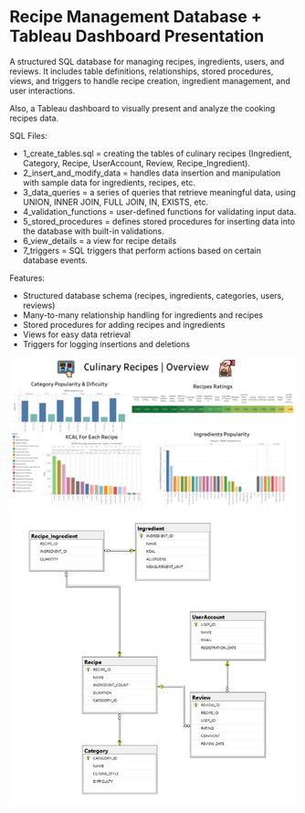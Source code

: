 # Recipe Management Database + Tableau Dashboard Presentation

  A structured SQL database for managing recipes, ingredients, users, and reviews. It includes table definitions, relationships, stored procedures, views, and triggers to handle recipe creation, ingredient management, and user interactions.
  
  Also, a Tableau dashboard to visually present and analyze the cooking recipes data.


SQL Files:
  - 1_create_tables.sql = creating the tables of culinary recipes (Ingredient, Category, Recipe, UserAccount, Review, Recipe_Ingredient).
  - 2_insert_and_modify_data = handles data insertion and manipulation with sample data for ingredients, recipes, etc.
  - 3_data_queries = a series of queries that retrieve meaningful data, using UNION, INNER JOIN, FULL JOIN, IN, EXISTS, etc.
  - 4_validation_functions = user-defined functions for validating input data.
  - 5_stored_procedures = defines stored procedures for inserting data into the database with built-in validations.
  - 6_view_details = a view for recipe details
  - 7_triggers = SQL triggers that perform actions based on certain database events.
  
  Features:
   - Structured database schema (recipes, ingredients, categories, users, reviews)
   - Many-to-many relationship handling for ingredients and recipes
   - Stored procedures for adding recipes and ingredients
   - Views for easy data retrieval
   - Triggers for logging insertions and deletions


![Recipe Dashboard](dashboard.png)
![Recipe SQL Diagram](diagram.png)
